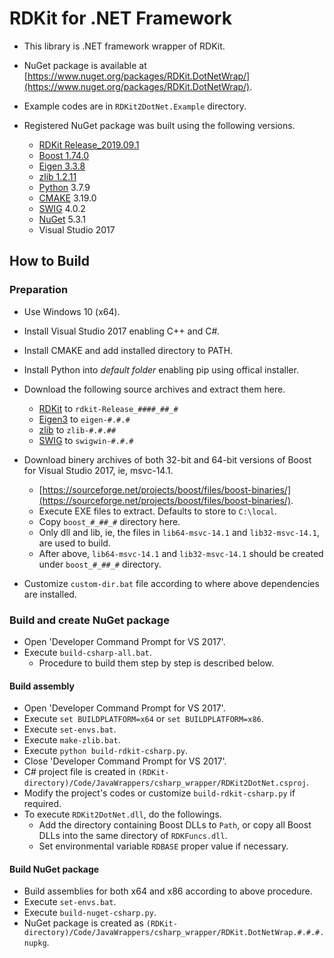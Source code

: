 # RDKit for .NET Framework

- This library is .NET framework wrapper of RDKit.
- NuGet package is available at [https://www.nuget.org/packages/RDKit.DotNetWrap/](https://www.nuget.org/packages/RDKit.DotNetWrap/).

- Example codes are in `RDKit2DotNet.Example` directory.

- Registered NuGet package was built using the following versions.
  - [RDKit Release_2019.09.1](https://github.com/rdkit/rdkit/releases/tag/Release_2019_09_1)
  - [Boost 1.74.0](https://sourceforge.net/projects/boost/files/boost-binaries/1.72.0/)
  - [Eigen 3.3.8](https://gitlab.com/libeigen/eigen/-/releases/3.3.8)
  - [zlib 1.2.11](https://zlib.net/zlib-1.2.11.tar.gz)
  - [Python](https://www.python.org/) 3.7.9
  - [CMAKE](https://cmake.org/) 3.19.0
  - [SWIG](http://www.swig.org/) 4.0.2
  - [NuGet](https://nuget.org) 5.3.1
  - Visual Studio 2017

## How to Build

### Preparation

- Use Windows 10 (x64).
- Install Visual Studio 2017 enabling C++ and C#.
- Install CMAKE and add installed directory to PATH.
- Install Python into _default folder_ enabling pip using offical installer.
- Download the following source archives and extract them here.
  - [RDKit](hhttps://github.com/rdkit/rdkit/) to `rdkit-Release_####_##_#`  
  - [Eigen3](http://eigen.tuxfamily.org/) to `eigen-#.#.#`
  - [zlib](http://zlib.net/) to `zlib-#.#.##`
  - [SWIG](http://www.swig.org/) to `swigwin-#.#.#`
- Download binery archives of both 32-bit and 64-bit versions of Boost for Visual Studio 2017, ie, msvc-14.1.
  - [https://sourceforge.net/projects/boost/files/boost-binaries/](https://sourceforge.net/projects/boost/files/boost-binaries/).
  - Execute EXE files to extract. Defaults to store to `C:\local`.
  - Copy `boost_#_##_#` directory here.
  - Only dll and lib, ie, the files in `lib64-msvc-14.1` and `lib32-msvc-14.1`, are used to build.
  - After above, `lib64-msvc-14.1` and `lib32-msvc-14.1` should be created under `boost_#_##_#` directory.

- Customize `custom-dir.bat` file according to where above dependencies are installed.

### Build and create NuGet package

- Open 'Developer Command Prompt for VS 2017'.
- Execute `build-csharp-all.bat`.
  - Procedure to build them step by step is described below.

#### Build assembly

- Open 'Developer Command Prompt for VS 2017'.
- Execute `set BUILDPLATFORM=x64` or `set BUILDPLATFORM=x86`.
- Execute `set-envs.bat`.
- Execute `make-zlib.bat`.
- Execute `python build-rdkit-csharp.py`.
- Close 'Developer Command Prompt for VS 2017'.
- C&#35; project file is created in `(RDKit-directory)/Code/JavaWrappers/csharp_wrapper/RDKit2DotNet.csproj`.
- Modify the project's codes or customize `build-rdkit-csharp.py` if required.
- To execute `RDKit2DotNet.dll`, do the followings.
  - Add the directory containing Boost DLLs to `Path`, or copy all Boost DLLs into the same directory of `RDKFuncs.dll`.
  - Set environmental variable `RDBASE` proper value if necessary.

#### Build NuGet package

- Build assemblies for both x64 and x86 according to above procedure.
- Execute `set-envs.bat`.
- Execute `build-nuget-csharp.py`.
- NuGet package is created as `(RDKit-directory)/Code/JavaWrappers/csharp_wrapper/RDKit.DotNetWrap.#.#.#.nupkg`.
